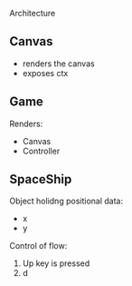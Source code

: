 Architecture

## Canvas

- renders the canvas
- exposes ctx

## Game

Renders:

- Canvas
- Controller

## SpaceShip

Object holidng positional data:

- x
- y

Control of flow:

1. Up key is pressed
2. d
